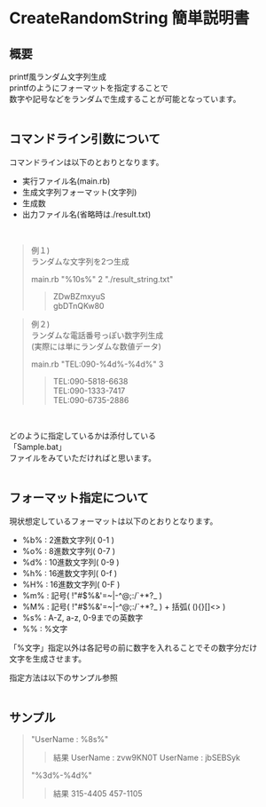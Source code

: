 # CreateRandomString 簡単説明書

## 概要

printf風ランダム文字列生成  
printfのようにフォーマットを指定することで  
数字や記号などをランダムで生成することが可能となっています。  
</br>

## コマンドライン引数について

コマンドラインは以下のとおりとなります。  
  
- 実行ファイル名(main.rb)
- 生成文字列フォーマット(文字列)
- 生成数
- 出力ファイル名(省略時は./result.txt)
</br>
  
> 例１)  
> ランダムな文字列を2つ生成  
>
>main.rb "%10s%" 2 "./result_string.txt"
>> ZDwBZmxyuS  
>> gbDTnQKw80

> 例２)  
> ランダムな電話番号っぽい数字列生成  
> (実際には単にランダムな数値データ)  
>
>main.rb "TEL:090-%4d%-%4d%" 3
>> TEL:090-5818-6638  
>> TEL:090-1333-7417  
>> TEL:090-6735-2886  
>
</br>
  
どのように指定しているかは添付している  
「Sample.bat」  
ファイルをみていただければと思います。  
</br>

## フォーマット指定について

現状想定しているフォーマットは以下のとおりとなります。  

- %b% : 2進数文字列( 0-1 )
- %o% : 8進数文字列( 0-7 )
- %d% : 10進数文字列( 0-9 )
- %h% : 16進数文字列( 0-f )
- %H% : 16進数文字列( 0-F )
- %m% : 記号( !"#$%&'=~|-^\@;:/\`+*?_ )
- %M% : 記号( !"#$%&'=~|-^\@;:/\`+*?_ ) + 括弧( (){}[]<> )
- %s% : A-Z, a-z, 0-9までの英数字
- %% : %文字
  
「%文字」指定以外は各記号の前に数字を入れることでその数字分だけ  
文字を生成させます。  
  
指定方法は以下のサンプル参照  
</br>

## サンプル

> "UserName : %8s%"
>> 結果
>> UserName : zvw9KN0T
>> UserName : jbSEBSyk
>
> "%3d%-%4d%"
>> 結果
>> 315-4405
>> 457-1105
